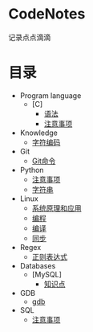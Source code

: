 # CodeNotes
记录点点滴滴

# 目录
* Program language
	* [C]
		* [语法](ProgramLanguage/C/语法.md)
		* [注意事项](ProgramLanguage/C/注意事项.md)
* Knowledge
	* [字符编码](Knowledge/字符编码.md)
* Git
	* [Git命令](Git/Git命令.md)
* Python
	* [注意事项](Python/注意事项.md)
	* [字符串](Python/字符串.md)
* Linux
	* [系统原理和应用](Linux/系统原理和应用.md)
	* [编程](Linux/编程.md)
	* [编译](Linux/编译.md)
	* [同步](Linux/同步.md)
* Regex
	* [正则表达式](Regex/正则表达式.md)
* Databases
	* [MySQL]
		* [知识点](Databases/MySQL/知识点.md)
* GDB
	* [gdb](GDB/gdb.md)
* SQL
	* [注意事项](SQL/注意事项.md)
